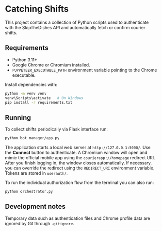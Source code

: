 # Catching Shifts

This project contains a collection of Python scripts used to authenticate with the
SkipTheDishes API and automatically fetch or confirm courier shifts.

## Requirements

- Python 3.11+
- Google Chrome or Chromium installed.
- `PUPPETEER_EXECUTABLE_PATH` environment variable pointing to the Chrome executable.

Install dependencies with:

```bash
python -m venv venv
venv\Scripts\activate   # On Windows
pip install -r requirements.txt
```

## Running

To collect shifts periodically via Flask interface run:

```bash
python bot_manager/app.py
```

The application starts a local web server at `http://127.0.0.1:5000/`.
Use the **Connect** button to authenticate. A Chromium window will open and
mimic the official mobile app using the `courierapp://homepage` redirect URI.
After you finish logging in, the window closes automatically. If necessary, you
can override the redirect using the `REDIRECT_URI` environment variable.
Tokens are stored in `userauth/`.

To run the individual authorization flow from the terminal you can also run:

```bash
python orchestrator.py
```

## Development notes

Temporary data such as authentication files and Chrome profile data are ignored
by Git through `.gitignore`.
